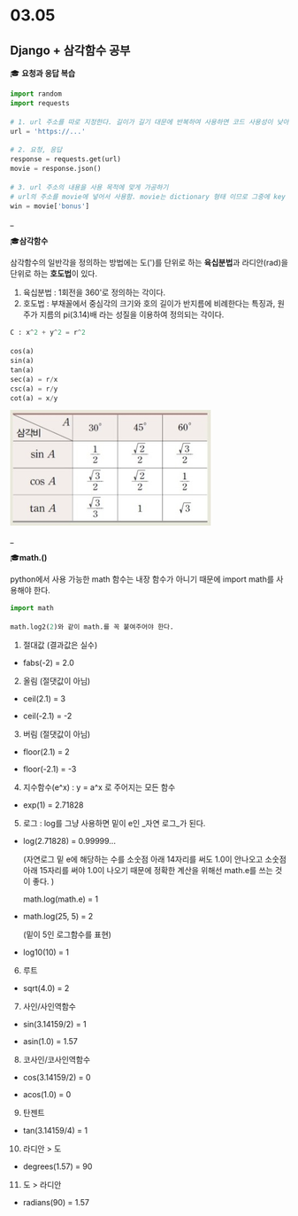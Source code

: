 # 03.05

## Django + 삼각함수 공부



:mortar_board: **요청과 응답 복습**

```python
import random
import requests

# 1. url 주소를 따로 지정한다. 길이가 길기 대문에 반복하여 사용하면 코드 사용성이 낮아지기 때문이다.
url = 'https://...'

# 2. 요청, 응답
response = requests.get(url)
movie = response.json()

# 3. url 주소의 내용을 사용 목적에 맞게 가공하기
# url의 주소를 movie에 넣어서 사용함. movie는 dictionary 형태 이므로 그중에 key 값이 'bonus'이 value를 win에 할당 한다는 뜻이다. 
win = movie['bonus']

```

_

:mortar_board:**삼각함수**

 삼각함수의 일반각을 정의하는 방법에는 도(')를 단위로 하는 **육십분법**과 라디안(rad)을 단위로 하는 **호도법**이 있다. 

1. 육십분법 : 1회전을 360'로 정의하는 각이다. 
2. 호도법 : 부채꼴에서 중심각의 크기와 호의 길이가 반지름에 비례한다는 특징과, 원주가 지름의 pi(3.14)배 라는 성질을 이용하여  정의되는 각이다. 

```python
C : x^2 + y^2 = r^2

cos(a) 
sin(a)
tan(a)
sec(a) = r/x
csc(a) = r/y
cot(a) = x/y
```

![image-20220305160158939](0305.assets/image-20220305160158939.png)

_

:mortar_board:**math.()**

  python에서 사용 가능한 math 함수는 내장 함수가 아니기 때문에 import math를 사용해야 한다. 

```python
import math

math.log2(2)와 같이 math.를 꼭 붙여주어야 한다.
```

1. 절대값 (결과값은 실수)

* fabs(-2) = 2.0

2. 올림 (절댓값이 아님)

* ceil(2.1) = 3

* ceil(-2.1) = -2

3. 버림 (절댓값이 아님)

* floor(2.1) = 2

* floor(-2.1) = -3

4. 지수함수(e^x) : y = a^x 로 주어지는 모든 함수

* exp(1) = 2.71828 

5. 로그 : log를 그냥 사용하면 밑이 e인 _자연 로그_가 된다.

* log(2.71828) = 0.99999... 

  (자연로그 밑 e에 해당하는 수를 소숫점 아래 14자리를 써도 1.0이 안나오고 소숫점 아래 15자리를 써야 1.0이 나오기 때문에 정확한 계산을 위해선 math.e를 쓰는 것이 좋다. )

  math.log(math.e) = 1

* math.log(25, 5) = 2 

  (밑이 5인 로그함수를 표현)

* log10(10) = 1

6. 루트

* sqrt(4.0) = 2

7. 사인/사인역함수

* sin(3.14159/2) = 1

* asin(1.0) = 1.57

8.  코사인/코사인역함수

* cos(3.14159/2) = 0

* acos(1.0) = 0

9. 탄젠트

* tan(3.14159/4) = 1

10. 라디안 > 도

* degrees(1.57) = 90

11. 도 > 라디안

* radians(90) = 1.57
